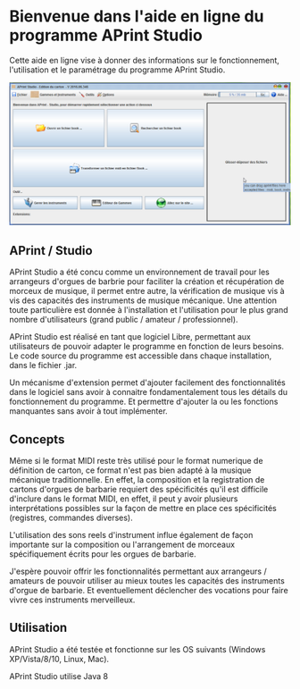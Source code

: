 
Bienvenue dans l'aide en ligne du programme APrint Studio
=========================================================



Cette aide en ligne vise à donner des informations sur le fonctionnement, l'utilisation et le paramétrage du programme APrint Studio.

![Ecran d'accueil](firstsc.png)


APrint / Studio
---------------------------

APrint Studio a été concu comme un environnement de travail pour les arrangeurs d'orgues de barbrie pour faciliter la création et récupération de morceux de musique, il permet entre autre, la vérification de musique vis à vis des capacités des instruments de musique mécanique. Une attention toute particulière est donnée à l'installation et l'utilisation pour le plus grand nombre d'utilisateurs (grand public / amateur / professionnel).

APrint Studio est réalisé en tant que logiciel Libre, permettant aux utilisateurs de pouvoir adapter le programme en fonction de leurs besoins. Le code source du programme est accessible dans chaque installation, dans le fichier .jar.

Un mécanisme d'extension permet d'ajouter facilement des fonctionnalités dans le logiciel sans avoir à connaitre fondamentalement tous les détails du fonctionnement du programme. Et permettre d'ajouter la ou les fonctions manquantes sans avoir à tout implémenter.


Concepts
------------------------

Même si le format MIDI reste très utilisé pour le format numerique de définition de carton, ce format n'est pas bien adapté à la musique mécanique traditionnelle. En effet, la composition et la registration de cartons d'orgues de barbarie requiert des spécificités qu'il est difficile d'inclure dans le format MIDI, en effet, il peut y avoir plusieurs interprétations possibles sur la façon de mettre en place ces spécificités (registres, commandes diverses).

L'utilisation des sons reels d'instrument influe également de façon importante sur la composition ou l'arrangement de morceaux spécifiquement écrits pour les orgues de barbarie.

J'espère pouvoir offrir les fonctionnalités permettant aux arrangeurs / amateurs de pouvoir utiliser au mieux toutes les capacités des instruments d'orgue de barbarie. Et eventuellement déclencher des vocations pour faire vivre ces instruments merveilleux.


Utilisation
-----------

APrint Studio a été testée et fonctionne sur les OS suivants (Windows XP/Vista/8/10, Linux, Mac).

APrint Studio utilise Java 8
